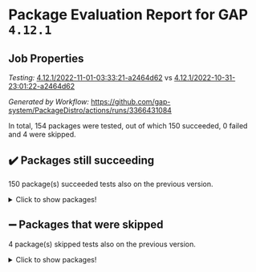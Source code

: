 # Package Evaluation Report for GAP `4.12.1`

## Job Properties

*Testing:* [4.12.1/2022-11-01-03:33:21-a2464d62](https://github.com/gap-system/PackageDistro/blob/data/reports/4.12.1/2022-11-01-03:33:21-a2464d62) vs [4.12.1/2022-10-31-23:01:22-a2464d62](https://github.com/gap-system/PackageDistro/blob/data/reports/4.12.1/2022-10-31-23:01:22-a2464d62)

*Generated by Workflow:* https://github.com/gap-system/PackageDistro/actions/runs/3366431084

In total, 154 packages were tested, out of which 150 succeeded, 0 failed and 4 were skipped.

## :heavy_check_mark: Packages still succeeding

150 package(s) succeeded tests also on the previous version.
<details><summary>Click to show packages!</summary>

- 4ti2interface 2022.09-01 [(success)](https://github.com/gap-system/PackageDistro/actions/runs/3366431084/jobs/5583085169)
- ace 5.6.1 [(success)](https://github.com/gap-system/PackageDistro/actions/runs/3366431084/jobs/5583085285)
- aclib 1.3.2 [(success)](https://github.com/gap-system/PackageDistro/actions/runs/3366431084/jobs/5583085381)
- agt 0.3 [(success)](https://github.com/gap-system/PackageDistro/actions/runs/3366431084/jobs/5583085499)
- alnuth 3.2.1 [(success)](https://github.com/gap-system/PackageDistro/actions/runs/3366431084/jobs/5583085608)
- anupq 3.2.6 [(success)](https://github.com/gap-system/PackageDistro/actions/runs/3366431084/jobs/5583085705)
- atlasrep 2.1.6 [(success)](https://github.com/gap-system/PackageDistro/actions/runs/3366431084/jobs/5583085784)
- autodoc 2022.10.20 [(success)](https://github.com/gap-system/PackageDistro/actions/runs/3366431084/jobs/5583085876)
- automata 1.15 [(success)](https://github.com/gap-system/PackageDistro/actions/runs/3366431084/jobs/5583085955)
- automgrp 1.3.2 [(success)](https://github.com/gap-system/PackageDistro/actions/runs/3366431084/jobs/5583086050)
- autpgrp 1.11 [(success)](https://github.com/gap-system/PackageDistro/actions/runs/3366431084/jobs/5583086132)
- cap 2022.10-12 [(success)](https://github.com/gap-system/PackageDistro/actions/runs/3366431084/jobs/5583086242)
- caratinterface 2.3.4 [(success)](https://github.com/gap-system/PackageDistro/actions/runs/3366431084/jobs/5583086306)
- cddinterface 2022.08.11 [(success)](https://github.com/gap-system/PackageDistro/actions/runs/3366431084/jobs/5583086387)
- circle 1.6.5 [(success)](https://github.com/gap-system/PackageDistro/actions/runs/3366431084/jobs/5583086436)
- classicpres 1.22 [(success)](https://github.com/gap-system/PackageDistro/actions/runs/3366431084/jobs/5583086526)
- cohomolo 1.6.10 [(success)](https://github.com/gap-system/PackageDistro/actions/runs/3366431084/jobs/5583086611)
- congruence 1.2.4 [(success)](https://github.com/gap-system/PackageDistro/actions/runs/3366431084/jobs/5583086675)
- corelg 1.56 [(success)](https://github.com/gap-system/PackageDistro/actions/runs/3366431084/jobs/5583086743)
- crime 1.6 [(success)](https://github.com/gap-system/PackageDistro/actions/runs/3366431084/jobs/5583086824)
- crisp 1.4.5 [(success)](https://github.com/gap-system/PackageDistro/actions/runs/3366431084/jobs/5583086918)
- crypting 0.10.3 [(success)](https://github.com/gap-system/PackageDistro/actions/runs/3366431084/jobs/5583087087)
- cryst 4.1.25 [(success)](https://github.com/gap-system/PackageDistro/actions/runs/3366431084/jobs/5583087156)
- crystcat 1.1.10 [(success)](https://github.com/gap-system/PackageDistro/actions/runs/3366431084/jobs/5583087230)
- ctbllib 1.3.4 [(success)](https://github.com/gap-system/PackageDistro/actions/runs/3366431084/jobs/5583087299)
- cubefree 1.19 [(success)](https://github.com/gap-system/PackageDistro/actions/runs/3366431084/jobs/5583087357)
- curlinterface 2.3.1 [(success)](https://github.com/gap-system/PackageDistro/actions/runs/3366431084/jobs/5583087438)
- cvec 2.7.6 [(success)](https://github.com/gap-system/PackageDistro/actions/runs/3366431084/jobs/5583087509)
- datastructures 0.2.7 [(success)](https://github.com/gap-system/PackageDistro/actions/runs/3366431084/jobs/5583087571)
- deepthought 1.0.6 [(success)](https://github.com/gap-system/PackageDistro/actions/runs/3366431084/jobs/5583087631)
- design 1.7 [(success)](https://github.com/gap-system/PackageDistro/actions/runs/3366431084/jobs/5583087679)
- difsets 2.3.1 [(success)](https://github.com/gap-system/PackageDistro/actions/runs/3366431084/jobs/5583087757)
- digraphs 1.6.0 [(success)](https://github.com/gap-system/PackageDistro/actions/runs/3366431084/jobs/5583087822)
- edim 1.3.6 [(success)](https://github.com/gap-system/PackageDistro/actions/runs/3366431084/jobs/5583087886)
- example 4.3.2 [(success)](https://github.com/gap-system/PackageDistro/actions/runs/3366431084/jobs/5583087970)
- examplesforhomalg 2022.10-01 [(success)](https://github.com/gap-system/PackageDistro/actions/runs/3366431084/jobs/5583088044)
- factint 1.6.3 [(success)](https://github.com/gap-system/PackageDistro/actions/runs/3366431084/jobs/5583088142)
- ferret 1.0.9 [(success)](https://github.com/gap-system/PackageDistro/actions/runs/3366431084/jobs/5583088241)
- fga 1.4.0 [(success)](https://github.com/gap-system/PackageDistro/actions/runs/3366431084/jobs/5583088336)
- fining 1.5.1 [(success)](https://github.com/gap-system/PackageDistro/actions/runs/3366431084/jobs/5583088454)
- float 1.0.3 [(success)](https://github.com/gap-system/PackageDistro/actions/runs/3366431084/jobs/5583088542)
- format 1.4.3 [(success)](https://github.com/gap-system/PackageDistro/actions/runs/3366431084/jobs/5583088682)
- forms 1.2.9 [(success)](https://github.com/gap-system/PackageDistro/actions/runs/3366431084/jobs/5583088823)
- fplsa 1.2.5 [(success)](https://github.com/gap-system/PackageDistro/actions/runs/3366431084/jobs/5583088911)
- fr 2.4.11 [(success)](https://github.com/gap-system/PackageDistro/actions/runs/3366431084/jobs/5583089005)
- francy 1.2.5 [(success)](https://github.com/gap-system/PackageDistro/actions/runs/3366431084/jobs/5583089106)
- fwtree 1.3 [(success)](https://github.com/gap-system/PackageDistro/actions/runs/3366431084/jobs/5583089186)
- gapdoc 1.6.6 [(success)](https://github.com/gap-system/PackageDistro/actions/runs/3366431084/jobs/5583089252)
- gauss 2022.10-01 [(success)](https://github.com/gap-system/PackageDistro/actions/runs/3366431084/jobs/5583089319)
- gaussforhomalg 2022.08-03 [(success)](https://github.com/gap-system/PackageDistro/actions/runs/3366431084/jobs/5583089404)
- gbnp 1.0.5 [(success)](https://github.com/gap-system/PackageDistro/actions/runs/3366431084/jobs/5583089537)
- generalizedmorphismsforcap 2022.09-01 [(success)](https://github.com/gap-system/PackageDistro/actions/runs/3366431084/jobs/5583089612)
- genss 1.6.8 [(success)](https://github.com/gap-system/PackageDistro/actions/runs/3366431084/jobs/5583089686)
- gradedmodules 2022.09-02 [(success)](https://github.com/gap-system/PackageDistro/actions/runs/3366431084/jobs/5583089758)
- gradedringforhomalg 2022.10-01 [(success)](https://github.com/gap-system/PackageDistro/actions/runs/3366431084/jobs/5583089845)
- grape 4.8.5 [(success)](https://github.com/gap-system/PackageDistro/actions/runs/3366431084/jobs/5583089910)
- groupoids 1.71 [(success)](https://github.com/gap-system/PackageDistro/actions/runs/3366431084/jobs/5583089986)
- grpconst 2.6.2 [(success)](https://github.com/gap-system/PackageDistro/actions/runs/3366431084/jobs/5583090057)
- guarana 0.96.3 [(success)](https://github.com/gap-system/PackageDistro/actions/runs/3366431084/jobs/5583090122)
- guava 3.17 [(success)](https://github.com/gap-system/PackageDistro/actions/runs/3366431084/jobs/5583090194)
- hap 1.47 [(success)](https://github.com/gap-system/PackageDistro/actions/runs/3366431084/jobs/5583090260)
- hapcryst 0.1.15 [(success)](https://github.com/gap-system/PackageDistro/actions/runs/3366431084/jobs/5583090352)
- hecke 1.5.3 [(success)](https://github.com/gap-system/PackageDistro/actions/runs/3366431084/jobs/5583090420)
- help 3.5 [(success)](https://github.com/gap-system/PackageDistro/actions/runs/3366431084/jobs/5583090480)
- homalg 2022.08-04 [(success)](https://github.com/gap-system/PackageDistro/actions/runs/3366431084/jobs/5583090576)
- homalgtocas 2022.10-01 [(success)](https://github.com/gap-system/PackageDistro/actions/runs/3366431084/jobs/5583090667)
- idrel 2.44 [(success)](https://github.com/gap-system/PackageDistro/actions/runs/3366431084/jobs/5583090740)
- images 1.3.1 [(success)](https://github.com/gap-system/PackageDistro/actions/runs/3366431084/jobs/5583090817)
- intpic 0.3.0 [(success)](https://github.com/gap-system/PackageDistro/actions/runs/3366431084/jobs/5583090910)
- io 4.8.0 [(success)](https://github.com/gap-system/PackageDistro/actions/runs/3366431084/jobs/5583090984)
- io_forhomalg 2022.09-01 [(success)](https://github.com/gap-system/PackageDistro/actions/runs/3366431084/jobs/5583091084)
- irredsol 1.4.3 [(success)](https://github.com/gap-system/PackageDistro/actions/runs/3366431084/jobs/5583091164)
- json 2.1.1 [(success)](https://github.com/gap-system/PackageDistro/actions/runs/3366431084/jobs/5583091248)
- jupyterkernel 1.4.1 [(success)](https://github.com/gap-system/PackageDistro/actions/runs/3366431084/jobs/5583091332)
- jupyterviz 1.5.6 [(success)](https://github.com/gap-system/PackageDistro/actions/runs/3366431084/jobs/5583091411)
- kan 1.34 [(success)](https://github.com/gap-system/PackageDistro/actions/runs/3366431084/jobs/5583091490)
- kbmag 1.5.10 [(success)](https://github.com/gap-system/PackageDistro/actions/runs/3366431084/jobs/5583091585)
- laguna 3.9.5 [(success)](https://github.com/gap-system/PackageDistro/actions/runs/3366431084/jobs/5583091662)
- liealgdb 2.2.1 [(success)](https://github.com/gap-system/PackageDistro/actions/runs/3366431084/jobs/5583091737)
- liepring 2.8 [(success)](https://github.com/gap-system/PackageDistro/actions/runs/3366431084/jobs/5583091817)
- liering 2.4.2 [(success)](https://github.com/gap-system/PackageDistro/actions/runs/3366431084/jobs/5583091890)
- linearalgebraforcap 2022.10-07 [(success)](https://github.com/gap-system/PackageDistro/actions/runs/3366431084/jobs/5583091964)
- localizeringforhomalg 2022.09-01 [(success)](https://github.com/gap-system/PackageDistro/actions/runs/3366431084/jobs/5583092027)
- loops 3.4.2 [(success)](https://github.com/gap-system/PackageDistro/actions/runs/3366431084/jobs/5583092092)
- lpres 1.0.3 [(success)](https://github.com/gap-system/PackageDistro/actions/runs/3366431084/jobs/5583092156)
- majoranaalgebras 1.5 [(success)](https://github.com/gap-system/PackageDistro/actions/runs/3366431084/jobs/5583092208)
- mapclass 1.4.6 [(success)](https://github.com/gap-system/PackageDistro/actions/runs/3366431084/jobs/5583092258)
- matgrp 0.70 [(success)](https://github.com/gap-system/PackageDistro/actions/runs/3366431084/jobs/5583092315)
- matricesforhomalg 2022.10-06 [(success)](https://github.com/gap-system/PackageDistro/actions/runs/3366431084/jobs/5583092386)
- modisom 2.5.3 [(success)](https://github.com/gap-system/PackageDistro/actions/runs/3366431084/jobs/5583092460)
- modulepresentationsforcap 2022.10-05 [(success)](https://github.com/gap-system/PackageDistro/actions/runs/3366431084/jobs/5583092545)
- modules 2022.09-01 [(success)](https://github.com/gap-system/PackageDistro/actions/runs/3366431084/jobs/5583092616)
- monoidalcategories 2022.10-03 [(success)](https://github.com/gap-system/PackageDistro/actions/runs/3366431084/jobs/5583092705)
- nconvex 2022.09-01 [(success)](https://github.com/gap-system/PackageDistro/actions/runs/3366431084/jobs/5583092786)
- nilmat 1.4.2 [(success)](https://github.com/gap-system/PackageDistro/actions/runs/3366431084/jobs/5583092866)
- nock 1.5 [(success)](https://github.com/gap-system/PackageDistro/actions/runs/3366431084/jobs/5583092928)
- normalizinterface 1.3.4 [(success)](https://github.com/gap-system/PackageDistro/actions/runs/3366431084/jobs/5583093009)
- nq 2.5.9 [(success)](https://github.com/gap-system/PackageDistro/actions/runs/3366431084/jobs/5583093083)
- numericalsgps 1.3.1 [(success)](https://github.com/gap-system/PackageDistro/actions/runs/3366431084/jobs/5583093171)
- openmath 11.5.1 [(success)](https://github.com/gap-system/PackageDistro/actions/runs/3366431084/jobs/5583093258)
- orb 4.9.0 [(success)](https://github.com/gap-system/PackageDistro/actions/runs/3366431084/jobs/5583093352)
- packagemanager 1.3.2 [(success)](https://github.com/gap-system/PackageDistro/actions/runs/3366431084/jobs/5583093483)
- patternclass 2.4.3 [(success)](https://github.com/gap-system/PackageDistro/actions/runs/3366431084/jobs/5583093611)
- permut 2.0.4 [(success)](https://github.com/gap-system/PackageDistro/actions/runs/3366431084/jobs/5583093730)
- polenta 1.3.10 [(success)](https://github.com/gap-system/PackageDistro/actions/runs/3366431084/jobs/5583093875)
- polymaking 0.8.6 [(success)](https://github.com/gap-system/PackageDistro/actions/runs/3366431084/jobs/5583093981)
- primgrp 3.4.2 [(success)](https://github.com/gap-system/PackageDistro/actions/runs/3366431084/jobs/5583094067)
- profiling 2.5.1 [(success)](https://github.com/gap-system/PackageDistro/actions/runs/3366431084/jobs/5583094162)
- qpa 1.34 [(success)](https://github.com/gap-system/PackageDistro/actions/runs/3366431084/jobs/5583094252)
- quagroup 1.8.3 [(success)](https://github.com/gap-system/PackageDistro/actions/runs/3366431084/jobs/5583094346)
- radiroot 2.9 [(success)](https://github.com/gap-system/PackageDistro/actions/runs/3366431084/jobs/5583094418)
- rcwa 4.7.0 [(success)](https://github.com/gap-system/PackageDistro/actions/runs/3366431084/jobs/5583094515)
- rds 1.8 [(success)](https://github.com/gap-system/PackageDistro/actions/runs/3366431084/jobs/5583094669)
- recog 1.4.2 [(success)](https://github.com/gap-system/PackageDistro/actions/runs/3366431084/jobs/5583094738)
- repndecomp 1.2.1 [(success)](https://github.com/gap-system/PackageDistro/actions/runs/3366431084/jobs/5583094807)
- repsn 3.1.0 [(success)](https://github.com/gap-system/PackageDistro/actions/runs/3366431084/jobs/5583094875)
- resclasses 4.7.3 [(success)](https://github.com/gap-system/PackageDistro/actions/runs/3366431084/jobs/5583094945)
- ringsforhomalg 2022.10-02 [(success)](https://github.com/gap-system/PackageDistro/actions/runs/3366431084/jobs/5583094999)
- sco 2022.09-01 [(success)](https://github.com/gap-system/PackageDistro/actions/runs/3366431084/jobs/5583095064)
- scscp 2.3.1 [(success)](https://github.com/gap-system/PackageDistro/actions/runs/3366431084/jobs/5583095149)
- semigroups 5.1.0 [(success)](https://github.com/gap-system/PackageDistro/actions/runs/3366431084/jobs/5583095217)
- sglppow 2.2 [(success)](https://github.com/gap-system/PackageDistro/actions/runs/3366431084/jobs/5583095284)
- sgpviz 0.999.5 [(success)](https://github.com/gap-system/PackageDistro/actions/runs/3366431084/jobs/5583095366)
- simpcomp 2.1.14 [(success)](https://github.com/gap-system/PackageDistro/actions/runs/3366431084/jobs/5583095486)
- singular 2022.09.23 [(success)](https://github.com/gap-system/PackageDistro/actions/runs/3366431084/jobs/5583095565)
- sla 1.5.3 [(success)](https://github.com/gap-system/PackageDistro/actions/runs/3366431084/jobs/5583095644)
- smallgrp 1.5 [(success)](https://github.com/gap-system/PackageDistro/actions/runs/3366431084/jobs/5583095733)
- smallsemi 0.6.13 [(success)](https://github.com/gap-system/PackageDistro/actions/runs/3366431084/jobs/5583095810)
- sonata 2.9.5 [(success)](https://github.com/gap-system/PackageDistro/actions/runs/3366431084/jobs/5583095902)
- sophus 1.27 [(success)](https://github.com/gap-system/PackageDistro/actions/runs/3366431084/jobs/5583095991)
- spinsym 1.5.2 [(success)](https://github.com/gap-system/PackageDistro/actions/runs/3366431084/jobs/5583096081)
- standardff 0.9.4 [(success)](https://github.com/gap-system/PackageDistro/actions/runs/3366431084/jobs/5583096167)
- symbcompcc 1.3.2 [(success)](https://github.com/gap-system/PackageDistro/actions/runs/3366431084/jobs/5583096245)
- thelma 1.3 [(success)](https://github.com/gap-system/PackageDistro/actions/runs/3366431084/jobs/5583096317)
- tomlib 1.2.9 [(success)](https://github.com/gap-system/PackageDistro/actions/runs/3366431084/jobs/5583096401)
- toolsforhomalg 2022.10-01 [(success)](https://github.com/gap-system/PackageDistro/actions/runs/3366431084/jobs/5583096464)
- toric 1.9.5 [(success)](https://github.com/gap-system/PackageDistro/actions/runs/3366431084/jobs/5583096549)
- toricvarieties 2022.07.13 [(success)](https://github.com/gap-system/PackageDistro/actions/runs/3366431084/jobs/5583096624)
- transgrp 3.6.3 [(success)](https://github.com/gap-system/PackageDistro/actions/runs/3366431084/jobs/5583096679)
- ugaly 4.0.3 [(success)](https://github.com/gap-system/PackageDistro/actions/runs/3366431084/jobs/5583096765)
- unipot 1.5 [(success)](https://github.com/gap-system/PackageDistro/actions/runs/3366431084/jobs/5583096824)
- unitlib 4.1.0 [(success)](https://github.com/gap-system/PackageDistro/actions/runs/3366431084/jobs/5583096875)
- utils 0.77 [(success)](https://github.com/gap-system/PackageDistro/actions/runs/3366431084/jobs/5583096939)
- uuid 0.7 [(success)](https://github.com/gap-system/PackageDistro/actions/runs/3366431084/jobs/5583097014)
- walrus 0.9991 [(success)](https://github.com/gap-system/PackageDistro/actions/runs/3366431084/jobs/5583097095)
- wedderga 4.10.2 [(success)](https://github.com/gap-system/PackageDistro/actions/runs/3366431084/jobs/5583097174)
- xmod 2.88 [(success)](https://github.com/gap-system/PackageDistro/actions/runs/3366431084/jobs/5583097239)
- xmodalg 1.22 [(success)](https://github.com/gap-system/PackageDistro/actions/runs/3366431084/jobs/5583097292)
- yangbaxter 0.10.1 [(success)](https://github.com/gap-system/PackageDistro/actions/runs/3366431084/jobs/5583097349)
- zeromqinterface 0.14 [(success)](https://github.com/gap-system/PackageDistro/actions/runs/3366431084/jobs/5583097411)
</details>

## :heavy_minus_sign: Packages that were skipped

4 package(s) skipped tests also on the previous version.
<details><summary>Click to show packages!</summary>

- browse 1.8.18 [(skipped)](https://github.com/gap-system/PackageDistro/actions/runs/3366431084/jobs/5582907851)
- itc 1.5.1 [(skipped)](https://github.com/gap-system/PackageDistro/actions/runs/3366431084/jobs/5582907851)
- polycyclic 2.16 [(skipped)](https://github.com/gap-system/PackageDistro/actions/runs/3366431084/jobs/5582907851)
- xgap 4.31 [(skipped)](https://github.com/gap-system/PackageDistro/actions/runs/3366431084/jobs/5582907851)
</details>

